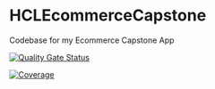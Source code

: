 # HCLEcommerceCapstone
Codebase for my Ecommerce Capstone App


[![Quality Gate Status](https://sonarcloud.io/api/project_badges/measure?project=SamirWilliams_HCLEcommerceCapstone&metric=alert_status)](https://sonarcloud.io/summary/new_code?id=SamirWilliams_HCLEcommerceCapstone)

[![Coverage](https://sonarcloud.io/api/project_badges/measure?project=SamirWilliams_HCLEcommerceCapstone&metric=coverage)](https://sonarcloud.io/summary/new_code?id=SamirWilliams_HCLEcommerceCapstone)

